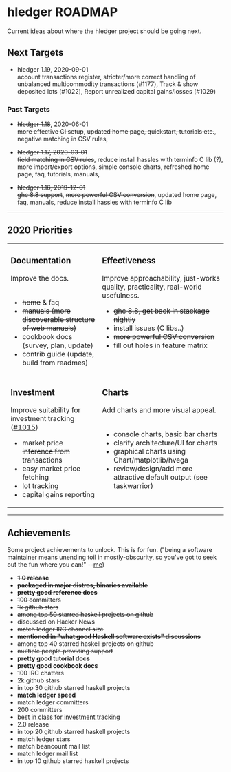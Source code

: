 # hledger ROADMAP

Current ideas about where the hledger project should be going next.

## Next Targets

- hledger 1.19, 2020-09-01\
account transactions register,
stricter/more correct handling of unbalanced multicommodity transactions (#1177),
Track & show deposited lots (#1022),
Report unrealized capital gains/losses (#1029)


### Past Targets

- <s>hledger 1.18</s>, 2020-06-01\
<s>more effective CI setup</s>,
<s>updated home page, quickstart, tutorials etc.</s>,
negative matching in CSV rules,

- <s>hledger 1.17, 2020-03-01</s>\
<s>field matching in CSV rules</s>,
reduce install hassles with terminfo C lib (?),
more import/export options,
simple console charts,
refreshed home page, faq, tutorials, manuals,

- <s>hledger 1.16, 2019-12-01</s>\
<s>ghc 8.8 support</s>,
<s>more powerful CSV conversion</s>,
updated home page, faq, manuals,
reduce install hassles with terminfo C lib

----

## 2020 Priorities

<table>
<tr valign="top">
<td>

### Documentation

Improve the docs.
<br>
<br>

- <s>home</s> & faq
- <s>manuals (more discoverable structure of web manuals)</s>
- cookbook docs (survey, plan, update)
- contrib guide (update, build from readmes)

</td>
<td>

### Effectiveness

Improve approachability, just-works quality, practicality, real-world usefulness.

- <s>ghc 8.8, get back in stackage nightly</s>
- install issues (C libs..)
- <s>more powerful CSV conversion</s>
- fill out holes in feature matrix

</td>
</tr>
<tr valign="top">
<td>

### Investment

Improve suitability for investment tracking
([#1015](https://github.com/simonmichael/hledger/issues/1015))

- <s>market price inference from transactions</s>
- easy market price fetching
- lot tracking
- capital gains reporting

</td>
<td>

### Charts

Add charts and more visual appeal.
<br>
<br>

- console charts, basic bar charts
- clarify architecture/UI for charts
- graphical charts using Chart/matplotlib/hvega
- review/design/add more attractive default output (see taskwarrior)

</td>
</tr>
</table>

----

## Achievements

Some project achievements to unlock.
This is for fun.
("being a software maintainer means unending toil in mostly-obscurity, so you've got to seek out the fun where you can!" --[me](https://www.reddit.com/r/haskell/comments/eddwbu/top_nonprogrammingrelated_haskell_apps/))

- <s>**1.0 release**</s>
- <s>**packaged in major distros, binaries available**</s>
- <s>**pretty good reference docs**</s>
- <s>100 committers</s>
- <s>1k github stars</s>
- <s>among top 50 starred haskell projects on github</s>
- <s>discussed on Hacker News</s>
- <s>match ledger IRC channel size</s>
- <s>**mentioned in "what good Haskell software exists" discussions**</s>
- <s>among top 40 starred haskell projects on github</s>
- <s>multiple people providing support</s>
- **pretty good tutorial docs**
- **pretty good cookbook docs**
- 100 IRC chatters
- 2k github stars
- in top 30 github starred haskell projects
- **match ledger speed**
- match ledger committers
- 200 committers
- [best in class for investment tracking](https://github.com/simonmichael/hledger/issues/1015)
- 2.0 release
- in top 20 github starred haskell projects
- match ledger stars
- match beancount mail list
- match ledger mail list
- in top 10 github starred haskell projects
